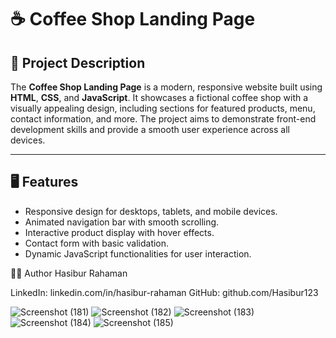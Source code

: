 # ☕ Coffee Shop Landing Page

## 📖 Project Description
The **Coffee Shop Landing Page** is a modern, responsive website built using **HTML**, **CSS**, and **JavaScript**. It showcases a fictional coffee shop with a visually appealing design, including sections for featured products, menu, contact information, and more. The project aims to demonstrate front-end development skills and provide a smooth user experience across all devices.

---

## 🖥️ Features
- Responsive design for desktops, tablets, and mobile devices.
- Animated navigation bar with smooth scrolling.
- Interactive product display with hover effects.
- Contact form with basic validation.
- Dynamic JavaScript functionalities for user interaction.

👨‍💻 Author
Hasibur Rahaman

LinkedIn: linkedin.com/in/hasibur-rahaman
GitHub: github.com/Hasibur123

![Screenshot (181)](https://github.com/user-attachments/assets/4b586cd8-349d-423d-9b71-8fd89f02b09f)
![Screenshot (182)](https://github.com/user-attachments/assets/0dcc4cce-7341-4b02-a07d-d8be80d28c03)
![Screenshot (183)](https://github.com/user-attachments/assets/c5e65e70-a51e-4bad-ab0d-cfcf73e9e200)
![Screenshot (184)](https://github.com/user-attachments/assets/9fd6b9f3-375d-4887-8fe4-6b9f6ca4f59b)
![Screenshot (185)](https://github.com/user-attachments/assets/e3f4bc2d-72ad-476a-b333-ec19f54fbec5)
